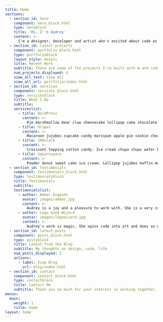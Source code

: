 ```yaml
---
title: Home
sections:
  - section_id: hero
    component: hero_block.html
    type: heroblock
    title: 'Hi, I''m Audrey'
    content: >-    
      I'm a designer, developer and artist who's excited about code as much as design. I design and develop websites for entrepreneurs, artists and organizations that are for people, planet, profit. <i>I also love squirrels!</i>
  - section_id: latest-projects
    component: portfolio_block.html
    type: portfolioblock
    layout_style: mosaic
    title: Recent Work
    subtitle: These are some of the projects I've built with ❤️ and code.
    num_projects_displayed: 6
    view_all_text: View All
    view_all_url: portfolio/index.html
  - section_id: services
    component: services_block.html
    type: servicesblock
    title: What I Do
    subtitle:
    serviceslist:
      - title: WordPress
        content: >-
          Pie marshmallow bear claw cheesecake lollipop cake chocolate tart. Biscuit wafer danish sesame snaps caramels cake cake topping. Chocolate cupcake chocolate cake.
      - title: Drupal
        content: >-
          Macaroon jujubes cupcake candy marzipan apple pie cookie chocolate bar tart. Muffin tiramisu chupa chups chocolate cake sweet roll. Soufflé cupcake soufflé candy canes cupcake sweet. Gingerbread sugar plum soufflé brownie soufflé jelly beans.
      - title: JAMstack
        content: >-
          Croissant topping cotton candy. Ice cream chupa chups wafer bear claw tootsie roll soufflé jujubes. Soufflé halvah sugar plum cake caramels soufflé.
      - title: Squarespace
        content: >-
          Powder donut sweet cake ice cream. Lollipop jujubes muffin muffin. Jujubes biscuit chocolate cupcake marshmallow danish sugar plum. Marzipan croissant lollipop cookie carrot cake.
  - section_id: testimonials
    component: testimonials_block.html
    type: testimonialsblock
    title: Testimonials
    subtitle:
    testimonialslist:
      - author: Amber Engeset
        avatar: images/amber.jpg
        content: >-
          Audrey is a joy and a pleasure to work with. She is a very creative person and takes great pride in her work. I am so happy with my website that Audrey has helped create. I would highly recommend hiring Audrey for your new or upgraded website needs.
      - author: Lego Good Wizard
        avatar: images/legowizard.jpg
        content: >-
          Audrey's work is magic. She spins code into art and does so with love and heart. It's clear that she loves her craft. I endorse her magic.
  - section_id: latest-posts
    component: posts_block.html
    type: postsblock
    title: Latest from the Blog
    subtitle: My thoughts on design, code, life
    num_posts_displayed: 2
    actions:
      - label: View Blog
        url: blog/index.html
  - section_id: contact
    component: contact_block.html
    type: contactblock
    title: Contact Me
    subtitle: Thank you so much for your interest in working together. Please tell me a bit about your project here. Looking forward to hearing from you!
menus:
  main:
    weight: 1
    title: Home
layout: home
---
```


